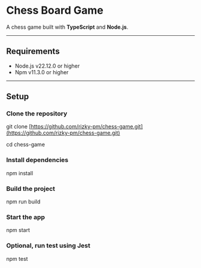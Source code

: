 # Chess Board Game

A chess game built with **TypeScript** and **Node.js**.

---

## Requirements

- Node.js v22.12.0 or higher
- Npm v11.3.0 or higher

---

## Setup

### Clone the repository

git clone [https://github.com/rizky-pm/chess-game.git](https://github.com/rizky-pm/chess-game.git)

cd chess-game

### Install dependencies

npm install

### Build the project

npm run build

### Start the app

npm start

### Optional, run test using Jest

npm test
